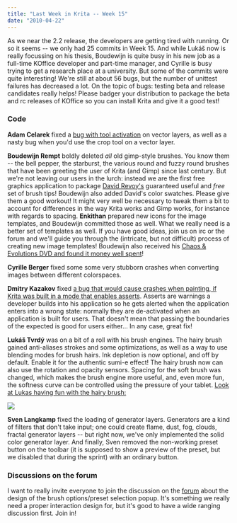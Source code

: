 ```yaml
---
title: "Last Week in Krita -- Week 15"
date: "2010-04-22"
---
```


As we near the 2.2 release, the developers are getting tired with running. Or so it seems -- we only had 25 commits in Week 15. And while Lukáš now is really focussing on his thesis, Boudewijn is quite busy in his new job as a full-time KOffice developer and part-time manager, and Cyrille is busy trying to get a research place at a university. But some of the commits were quite interesting! We're still at about 56 bugs, but the number of unittest failures has decreased a lot. On the topic of bugs: testing beta and release candidates really helps! Please badger your distribution to package the beta and rc releases of KOffice so you can install Krita and give it a good test!

### Code

**Adam Celarek** fixed a [bug with tool activation](https://bugs.kde.org/show_bug.cgi?id=185767) on vector layers, as well as a nasty bug when you'd use the crop tool on a vector layer.

**Boudewijn Rempt** boldly deleted _all_ old gimp-style brushes. You know them -- the bell pepper, the starburst, the various round and fuzzy round brushes that have been greeting the user of Krita (and Gimp) since last century. But we're not leaving our users in the lurch: instead we are the first free graphics application to package [David Revoy's](http://www.davidrevoy.com/?article29/free-brush-kit-for-chaos-and-evolutions) guaranteed useful and _free_ set of brush tips! Boudewijn also added David's color swatches. Please give them a good workout! It might very well be necessary to tweak them a bit to account for differences in the way Krita works and Gimp works, for instance with regards to spacing. **Enkithan** prepared new icons for the image templates, and Boudewijn committed those as well. What we really need is a better set of templates as well. If you have good ideas, join us on irc or the forum and we'll guide you through the (intricate, but not difficult) process of creating new image templates! Boudewijn also received his [Chaos & Evolutions DVD and found it money well spent](http://www.blender3d.org/e-shop/product_info_n.php?products_id=122)!  

**Cyrille Berger** fixed some some very stubborn crashes when converting images between different colorspaces.

**Dmitry Kazakov** fixed [a bug that would cause crashes when painting, if Krita was built in a mode that enables asserts](https://bugs.kde.org/show_bug.cgi?id=232524). Asserts are warnings a developer builds into his application so he gets alerted when the application enters into a wrong state: normally they are de-activated when an application is built for users. That doesn't mean that passing the boundaries of the expected is good for users either... In any case, great fix!

**Lukáš Tvrdý** was on a bit of a roll with his brush engines. The hairy brush gained anti-aliases strokes and some optimizations, as well as a way to use blending modes for brush hairs. Ink depletion is now optional, and off by default. Enable it for the authentic sumi-e effect! The hairy brush now can also use the rotation and opacity sensors. Spacing for the soft brush was changed, which makes the brush engine more useful, and, even more fun, the softness curve can be controlled using the pressure of your tablet. [Look at Lukas having fun with the hairy brush:](http://forum.kde.org/viewtopic.php?f=138&t=87358)  

![](https://krita.org/wp-content/uploads/2010/04/chumac_thumb.jpg)  

**Sven Langkamp** fixed the loading of generator layers. Generators are a kind of filters that don't take input; one could create flame, dust, fog, clouds, fractal generator layers -- but right now, we've only implemented the solid color generator layer. And finally, Sven removed the non-working preset button on the toolbar (it is supposed to show a preview of the preset, but we disabled that during the sprint) with an ordinary button.

### Discussions on the forum

I want to really invite everyone to join the discussion on the [forum](http://forum.kde.org/viewtopic.php?f=138&t=87088&start=20) about the design of the brush options/preset selection popup. It's something we really need a proper interaction design for, but it's good to have a wide ranging discussion first. Join in!
